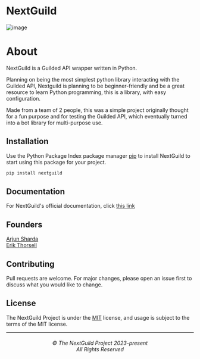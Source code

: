 # NextGuild
![image](https://user-images.githubusercontent.com/108808053/235311374-bdcdcdac-3c04-4b86-b336-1d2a02f5e914.png)




# About

NextGuild is a Guilded API wrapper written in Python.

Planning on being the most simplest python library interacting with the Guilded API, Nextguild is planning to be beginner-friendly and be a great resource to learn Python programming, this is a library, with easy configuration.

Made from a team of 2 people, this was a simple project originally thought for a fun purpose and for testing the Guilded API, which eventually turned into a bot library for multi-purpose use.

## Installation

Use the Python Package Index package manager [pip](https://pip.pypa.io/en/stable/) to install NextGuild to start using this package for your project.

```bash
pip install nextguild
```

## Documentation

For NextGuild's official documentation, click [this link](https://github.com/ArjunSharda/nextguild/tree/main/docs)

## Founders

[Arjun Sharda](https://github.com/ArjunSharda)<br>
[Erik Thorsell](https://github.com/erik-thorsell)

## Contributing

Pull requests are welcome. For major changes, please open an issue first
to discuss what you would like to change.

## License

The NextGuild Project is under the [MIT](https://choosealicense.com/licenses/mit/) license, and usage is subject to the terms of the MIT license.


<hr>
<h6 align="center">© The NextGuild Project 2023-present
<br>
All Rights Reserved</h6>


